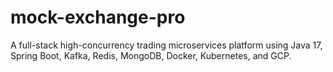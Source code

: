 # mock-exchange-pro
A full-stack high-concurrency trading microservices platform using Java 17, Spring Boot, Kafka, Redis, MongoDB, Docker, Kubernetes, and GCP.
